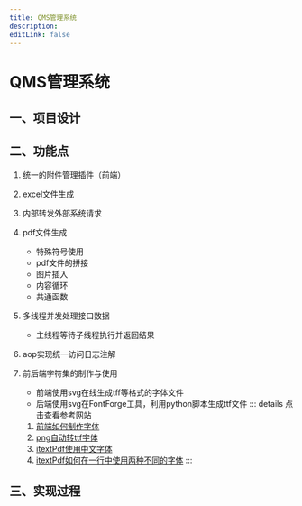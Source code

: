 ```yaml
---
title: QMS管理系统
description: 
editLink: false
---
```


# QMS管理系统

## 一、项目设计

## 二、功能点

1. 统一的附件管理插件（前端）

2. excel文件生成

3. 内部转发外部系统请求

4. pdf文件生成
    - 特殊符号使用
    - pdf文件的拼接
    - 图片插入
    - 内容循环
    - 共通函数

5. 多线程并发处理接口数据
    - 主线程等待子线程执行并返回结果

6. aop实现统一访问日志注解

7. 前后端字符集的制作与使用
    - 前端使用svg在线生成tff等格式的字体文件
    - 后端使用svg在FontForge工具，利用python脚本生成ttf文件
    ::: details 点击查看参考网站
    1. [前端如何制作字体](https://blog.csdn.net/Renners/article/details/125540555)
    2. [png自动转ttf字体](https://blog.csdn.net/qianbin3200896/article/details/125177765)
    3. [itextPdf使用中文字体](https://www.cnblogs.com/whalesea/p/11752086.html)
    4. [itextPdf如何在一行中使用两种不同的字体](https://blog.csdn.net/weixin_44976057/article/details/124099648)
    :::
## 三、实现过程